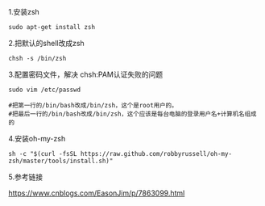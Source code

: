 1.安装zsh

```shell
sudo apt-get install zsh
```

2.把默认的shell改成zsh

```shell
chsh -s /bin/zsh
```

3.配置密码文件，解决 chsh:PAM认证失败的问题

```shell
sudo vim /etc/passwd

#把第一行的/bin/bash改成/bin/zsh，这个是root用户的。
#把最后一行的/bin/bash改成/bin/zsh，这个应该是每台电脑的登录用户名+计算机名组成的
```

4.安装oh-my-zsh

```
sh -c "$(curl -fsSL https://raw.github.com/robbyrussell/oh-my-zsh/master/tools/install.sh)"
```

5.参考链接

https://www.cnblogs.com/EasonJim/p/7863099.html